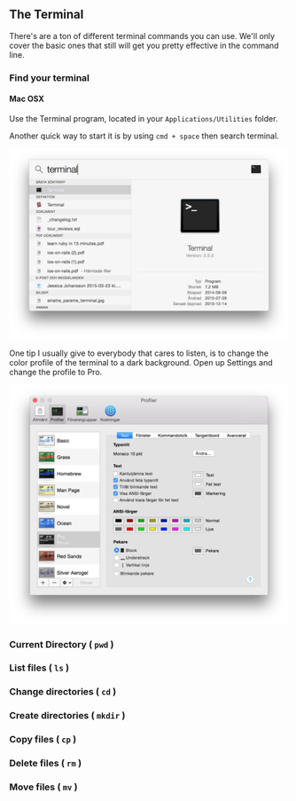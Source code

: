 ## The Terminal

There's are a ton of different terminal commands you can use. We'll only cover the basic ones that still will get you pretty effective in the command line.

### Find your terminal

#### Mac OSX

Use the Terminal program, located in your `Applications/Utilities` folder.

Another quick way to start it is by using `cmd + space` then search terminal.

![](../images/terminal_search.png)

One tip I usually give to everybody that cares to listen, is to change the color profile of the terminal to a dark background. Open up Settings and change the profile to Pro. 

![](../images/terminal_settings.png)

### Current Directory ( `pwd` )

### List files ( `ls` )

### Change directories ( `cd` )

### Create directories ( `mkdir` )

### Copy files ( `cp` )

### Delete files ( `rm` )

### Move files ( `mv` )